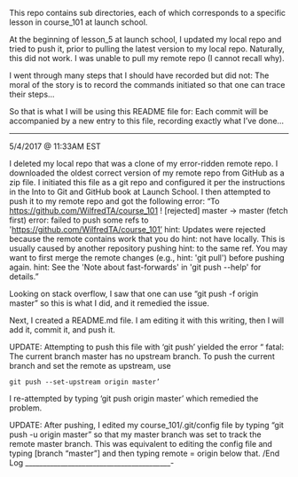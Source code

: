 This repo contains sub directories, each of which corresponds to a specific lesson in course_101 at launch school. 

At the beginning of lesson_5 at launch school, I updated my local repo and tried to push it, prior to pulling the latest version to my local repo. Naturally, this did not work. I was unable to pull my remote repo (I cannot recall why). 

I went through many steps that I should have recorded but did not: The moral of the story is to record the commands initiated so that one can trace their steps… 

So that is what I will be using this README file for: Each commit will be accompanied by a new entry to this file, recording exactly what I’ve done… 



_____________________________________________
5/4/2017 @ 11:33AM EST

I deleted my local repo that was a clone of my error-ridden remote repo. I downloaded the oldest correct version of my remote repo from GitHub as a zip file. I initiated this file as a git repo and configured it per the instructions in the Into to Git and GitHub book at Launch School. I then attempted to push it to my remote repo and got the following error: 
	“To https://github.com/WilfredTA/course_101
 ! [rejected]        master -> master (fetch first)
error: failed to push some refs to 'https://github.com/WilfredTA/course_101’
hint: Updates were rejected because the remote contains work that you do
hint: not have locally. This is usually caused by another repository pushing
hint: to the same ref. You may want to first merge the remote changes (e.g.,
hint: 'git pull') before pushing again.
hint: See the 'Note about fast-forwards' in 'git push --help' for details.” 

Looking on stack overflow, I saw that one can use “git push -f origin master” so this is what I did, and it remedied the issue. 

Next, I created a README.md file. I am editing it with this writing, then I will add it, commit it, and push it. 

UPDATE: Attempting to push this file with ‘git push’ yielded the error 
	“ fatal: The current branch master has no upstream branch.
To push the current branch and set the remote as upstream, use

    git push --set-upstream origin master’

I re-attempted by typing ‘git push origin master’ which remedied the problem.

UPDATE: After pushing, I edited my course_101/.git/config file by typing “git push -u origin master” so that my master branch was set to track the remote master branch. This was equivalent to editing the config file and typing [branch “master”] and then typing remote = origin below that.
/End Log
_________________________________________-